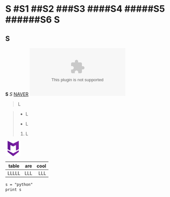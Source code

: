 
S
#S1
##S2
###S3
####S4
#####S5
######S6
S
=
S
-
**S**
*S*
[NAVER](www.naver.com)
![NAVER](www.naver.com)
>L

> - L
> * L
> 1. L

![alt text](https://github.com/adam-p/markdown-here/raw/master/src/common/images/icon48.png "Logo Title Text 1")

|table|are|cool|
|-----|:---:|---:|
|LLLLL|LLL|LLL|

```
s = "python"
print s
```
